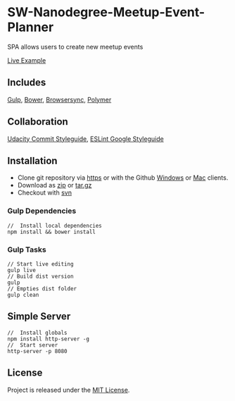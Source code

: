 # SW-Nanodegree-Meetup-Event-Planner
SPA allows users to create new meetup events

[example]: https://jdbence.github.io/SW-Nanodegree-Meetup-Event-Planner/dist/index.html
[get-zip]: https://github.com/jdbence/SW-Nanodegree-Meetup-Event-Planner/archive/master.zip
[get-tgz]: https://github.com/jdbence/SW-Nanodegree-Meetup-Event-Planner/archive/master.tar.gz
[clone-http]: https://github.com/jdbence/SW-Nanodegree-Meetup-Event-Planner.git
[clone-svn]: https://github.com/jdbence/SW-Nanodegree-Meetup-Event-Planner
[clone-ghwin]: github-windows://openRepo/https://github.com/jdbence/SW-Nanodegree-Meetup-Event-Planner
[clone-ghmac]: github-mac://openRepo/https://github.com/jdbence/SW-Nanodegree-Meetup-Event-Planner
[gulp]: http://gulpjs.com
[browsersync]: https://www.browsersync.io
[bower]: http://bower.io/
[polymer]: https://www.polymer-project.org/1.0/
[style-commit]: https://udacity.github.io/git-styleguide
[style-js]: http://google.github.io/styleguide/javascriptguide.xml

[Live Example][example]

## Includes

[Gulp][gulp], [Bower][bower], [Browsersync][browsersync], [Polymer][polymer]

## Collaboration
[Udacity Commit Styleguide][style-commit], [ESLint Google Styleguide][style-js]

## Installation

* Clone git repository via [https][clone-http] or with the Github [Windows][clone-ghwin] or [Mac][clone-ghmac] clients.
* Download as [zip][get-zip] or [tar.gz][get-tgz]
* Checkout with [svn][clone-svn]

### Gulp Dependencies

```node
//  Install local dependencies
npm install && bower install
```

### Gulp Tasks

```node
// Start live editing
gulp live
// Build dist version
gulp
// Empties dist folder
gulp clean
```

## Simple Server

```node
//  Install globals
npm install http-server -g
//  Start server
http-server -p 8080
```

## License

Project is released under the [MIT License](http://opensource.org/licenses/MIT).
